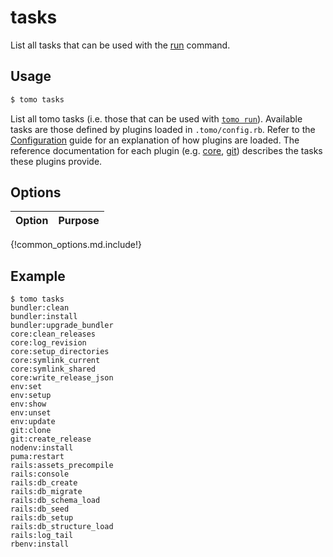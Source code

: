 # tasks

List all tasks that can be used with the [run](run.md) command.

## Usage

```sh
$ tomo tasks
```

List all tomo tasks (i.e. those that can be used with [`tomo run`](run.md)). Available tasks are those defined by plugins loaded in `.tomo/config.rb`. Refer to the [Configuration](../configuration.md#pluginname_or_relative_path) guide for an explanation of how plugins are loaded. The reference documentation for each plugin (e.g. [core](../plugins/core.md), [git](../plugins/git.md)) describes the tasks these plugins provide.

## Options

| Option | Purpose |
| ------ | ------- |
{!common_options.md.include!}

## Example

```plain
$ tomo tasks
bundler:clean
bundler:install
bundler:upgrade_bundler
core:clean_releases
core:log_revision
core:setup_directories
core:symlink_current
core:symlink_shared
core:write_release_json
env:set
env:setup
env:show
env:unset
env:update
git:clone
git:create_release
nodenv:install
puma:restart
rails:assets_precompile
rails:console
rails:db_create
rails:db_migrate
rails:db_schema_load
rails:db_seed
rails:db_setup
rails:db_structure_load
rails:log_tail
rbenv:install
```
